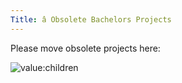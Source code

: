 ```yaml
---
Title: â Obsolete Bachelors Projects
---
```


Please move obsolete projects here:

![value:children](value:children)
